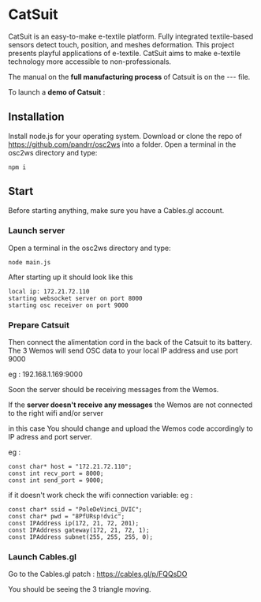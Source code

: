 # CatSuit
CatSuit is an easy-to-make e-textile platform. Fully integrated textile-based sensors detect touch, position, and meshes deformation. This project presents playful applications of e-textile. CatSuit aims to make e-textile technology more accessible to non-professionals.


The manual on the **full manufacturing process** of Catsuit is on the --- file.

To launch a **demo of Catsuit** : 

## Installation

Install node.js for your operating system.
Download or clone the repo of https://github.com/pandrr/osc2ws into a folder. 
Open a terminal in the osc2ws directory and type:
```
npm i
```

## Start

Before starting anything, make sure you have a Cables.gl account.
### Launch server
Open a terminal in the osc2ws directory and type:
```
node main.js
```
After starting up it should look like this 
```
local ip: 172.21.72.110
starting websocket server on port 8000
starting osc receiver on port 9000
```

### Prepare Catsuit


Then connect the alimentation cord in the back of the Catsuit to its battery.
The 3 Wemos will send OSC data to your local IP address and use port 9000

eg : 192.168.1.169:9000

Soon the server should be receiving messages from the Wemos.

If the **server doesn't receive any messages** the Wemos are not connected to the right wifi and/or server

in this case
You should change and upload the Wemos code accordingly to IP adress and port server.

eg : 
```
const char* host = "172.21.72.110";
const int recv_port = 8000;
const int send_port = 9000;

```
if it doesn't work check the wifi connection variable: 
eg : 
```
const char* ssid = "PoleDeVinci_DVIC"; 
const char* pwd = "8PfURsp!dvic"; 
const IPAddress ip(172, 21, 72, 201);
const IPAddress gateway(172, 21, 72, 1);
const IPAddress subnet(255, 255, 255, 0);
```

### Launch Cables.gl
Go to the Cables.gl patch : https://cables.gl/p/FQQsDO

You should be seeing the 3 triangle moving.

